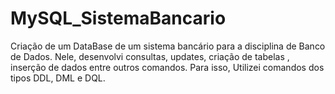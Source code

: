 # MySQL_SistemaBancario
 Criação de um DataBase de um sistema bancário para a disciplina de Banco de Dados. Nele, desenvolvi consultas, updates, criação de tabelas , inserção de dados entre outros comandos. Para isso, Utilizei comandos dos tipos DDL, DML e DQL. 
